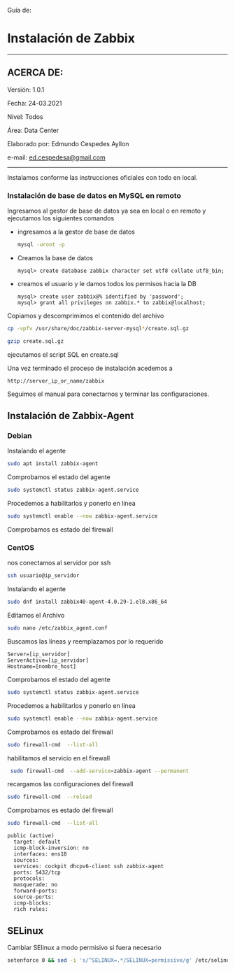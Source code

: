 Guía de:

# Instalación de Zabbix

---
## ACERCA DE:
Versión: 1.0.1

Fecha: 24-03.2021

Nivel: Todos

Área: Data Center

Elaborado por: Edmundo Cespedes Ayllon

e-mail: [ed.cespedesa@gmail.com](ed.cespedesa@gmail.com)

---

Instalamos conforme las instrucciones oficiales con todo en local.

### Instalación de base de datos en MySQL en remoto

Ingresamos al gestor de base de datos ya sea en local o en remoto y ejecutamos los siguientes comandos

* ingresamos a la gestor de base de datos

  ```bash
  mysql -uroot -p
  ```

* Creamos la base de datos

  ```mysql
  mysql> create database zabbix character set utf8 collate utf8_bin;
  ````

* creamos el usuario y le damos todos los permisos hacia la DB

  ```mysql
  mysql> create user zabbix@% identified by 'password';
  mysql> grant all privileges on zabbix.* to zabbix@localhost;
  ```

Copiamos y descomprimimos el contenido del archivo

```bash
cp -vpfv /usr/share/doc/zabbix-server-mysql*/create.sql.gz
```

```bash
gzip create.sql.gz
```

ejecutamos el script SQL en create.sql

Una vez terminado el proceso de instalación   acedemos a

```url
http://server_ip_or_name/zabbix
```

Seguimos el manual para conectarnos y terminar las configuraciones.

## Instalación de Zabbix-Agent

### Debian

Instalando el agente 

```bash
sudo apt install zabbix-agent
```

Comprobamos el estado del agente

```bash
sudo systemctl status zabbix-agent.service
```

Procedemos a habilitarlos y ponerlo en línea

```bash
sudo systemctl enable --now zabbix-agent.service
```

Comprobamos es estado del firewall




### CentOS

nos conectamos al servidor por ssh

```bash
ssh usuario@ip_servidor
```

Instalando el agente 

```bash
sudo dnf install zabbix40-agent-4.0.29-1.el8.x86_64
```

Editamos el Archivo

```bash
sudo nano /etc/zabbix_agent.conf
```

Buscamos las líneas y reemplazamos por lo requerido

```text
Server=[ip_servidor]
ServerActive=[ip_servidor]
Hostname=[nombre_host]
```

Comprobamos el estado del agente

```bash
sudo systemctl status zabbix-agent.service
```

Procedemos a habilitarlos y ponerlo en línea

```bash
sudo systemctl enable --now zabbix-agent.service
```

Comprobamos es estado del firewall

```bash
sudo firewall-cmd  --list-all
```

habilitamos el servicio en el firewall

```bash
 sudo firewall-cmd  --add-service=zabbix-agent --permanent
```

recargamos las configuraciones del firewall

```bash
sudo firewall-cmd  --reload
```

Comprobamos es estado del firewall

```bash
sudo firewall-cmd  --list-all
```

```output
public (active)
  target: default
  icmp-block-inversion: no
  interfaces: ens18
  sources:
  services: cockpit dhcpv6-client ssh zabbix-agent
  ports: 5432/tcp
  protocols:
  masquerade: no
  forward-ports:
  source-ports:
  icmp-blocks:
  rich rules:
```

## SELinux

Cambiar SElinux a modo permisivo si fuera necesario

```bash
setenforce 0 && sed -i 's/^SELINUX=.*/SELINUX=permissive/g' /etc/selinux/config
```

 
